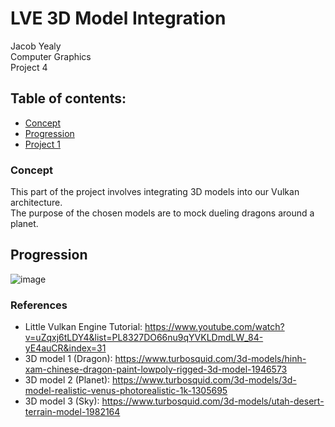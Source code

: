 # LVE 3D Model Integration
Jacob Yealy   
Computer Graphics  
Project 4

## Table of contents:
- [Concept](#concept)
- [Progression](#progression)
- [Project 1](#)


### Concept
This part of the project involves integrating 3D models into our Vulkan architecture.  
The purpose of the chosen models are to mock dueling dragons around a planet.

## Progression

![image](https://github.com/JacobYealy/LittleVulkanEngine/assets/69500002/179e4bcd-0a1d-4fd9-b708-7f7b9f81f021)


### References
- Little Vulkan Engine Tutorial: https://www.youtube.com/watch?v=uZqxj6tLDY4&list=PL8327DO66nu9qYVKLDmdLW_84-yE4auCR&index=31
- 3D model 1 (Dragon): https://www.turbosquid.com/3d-models/hinh-xam-chinese-dragon-paint-lowpoly-rigged-3d-model-1946573
- 3D model 2 (Planet): https://www.turbosquid.com/3d-models/3d-model-realistic-venus-photorealistic-1k-1305695
- 3D model 3 (Sky): https://www.turbosquid.com/3d-models/utah-desert-terrain-model-1982164
